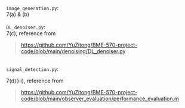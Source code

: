 <code>image_generation.py</code>:
<br>
7(a) & (b)
<br>
<br>
<code>DL_denoiser.py</code>:
<br>
7(c), reference from
> https://github.com/YuZitong/BME-570-project-code/blob/main/denoising/DL_denoiser.py
<br>
<code>signal_detection.py</code>:

7(d)(iii), reference from
<br>
> https://github.com/YuZitong/BME-570-project-code/blob/main/observer_evaluation/performance_evaluation.m
<br>
